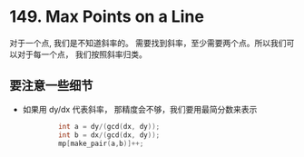 # 149. Max Points on a Line

对于一个点, 我们是不知道斜率的。 需要找到斜率，至少需要两个点。所以我们可以对于每一个点， 我们按照斜率归类。

## 要注意一些细节

- 如果用 dy/dx 代表斜率， 那精度会不够，我们要用最简分数来表示

```cpp
            int a = dy/(gcd(dx, dy));
            int b = dx/(gcd(dx, dy));
            mp[make_pair(a,b)]++;
```
